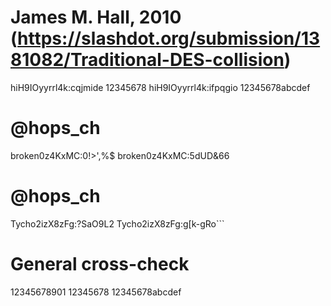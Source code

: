 # James M. Hall, 2010 (https://slashdot.org/submission/1381082/Traditional-DES-collision)
hiH9IOyyrrl4k:cqjmide	12345678
hiH9IOyyrrl4k:ifpqgio	12345678abcdef
# @hops_ch
broken0z4KxMC:0!>',%$
broken0z4KxMC:5dUD&66
# @hops_ch
Tycho2izX8zFg:?SaO9L2
Tycho2izX8zFg:g[k-gRo```
# General cross-check
12345678901
12345678
12345678abcdef
```
